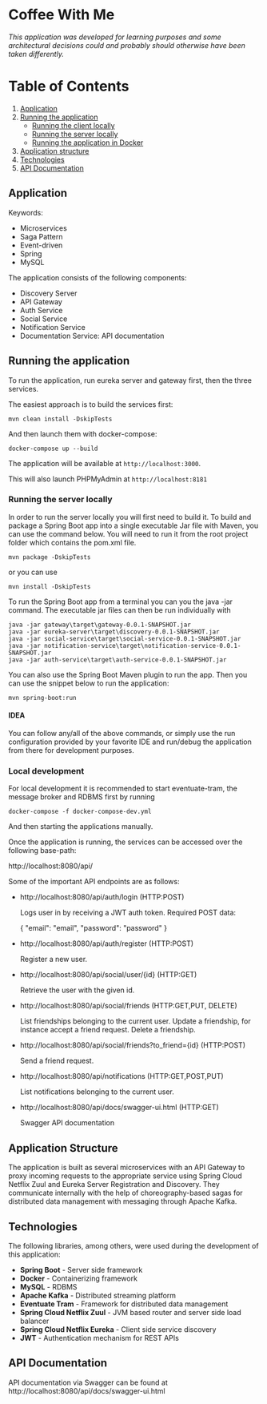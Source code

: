 # Coffee With Me 
*This application was developed for learning purposes 
and some architectural decisions could and probably should otherwise 
have been taken differently.*  

# Table of Contents
1. [Application](#application)
2. [Running the application](#running-the-application)
    * [Running the client locally](#running-the-server-locally)
    * [Running the server locally](#running-the-client-locally)
    * [Running the application in Docker](#running-the-application-in-docker)
4. [Application structure](#application-structure)
4. [Technologies](#technologies)
5. [API Documentation](#api-documentation)

## Application
Keywords:
- Microservices
- Saga Pattern
- Event-driven
- Spring
- MySQL

The application consists of the following components:
- Discovery Server
- API Gateway  
- Auth Service 
- Social Service
- Notification Service 
- Documentation Service: API documentation

## Running the application 
To run the application, run eureka server and gateway first, then the three services.

The easiest approach is to build the services first:
 
 ```
mvn clean install -DskipTests
```

And then launch them with docker-compose:

```
docker-compose up --build 
``` 

The application will be available at `http://localhost:3000`.
 
This will also launch PHPMyAdmin at `http://localhost:8181`
 

### Running the server locally
In order to run the server locally you will first need to build it. 
To build and package a Spring Boot app into a single executable Jar file with Maven, you can use the command below. 
You will need to run it from the root project folder which contains the pom.xml file.

```
mvn package -DskipTests
```
or you can use

```
mvn install -DskipTests
```

To run the Spring Boot app from a terminal you can you the java -jar command. 
The executable jar files can then be run individually with
```
java -jar gateway\target\gateway-0.0.1-SNAPSHOT.jar
java -jar eureka-server\target\discovery-0.0.1-SNAPSHOT.jar
java -jar social-service\target\social-service-0.0.1-SNAPSHOT.jar
java -jar notification-service\target\notification-service-0.0.1-SNAPSHOT.jar
java -jar auth-service\target\auth-service-0.0.1-SNAPSHOT.jar
```

You can also use the Spring Boot Maven plugin to run the app. 
Then you can use the snippet below to run the application:

```
mvn spring-boot:run
```

#### IDEA
You can follow any/all of the above commands, or simply use the run configuration provided by your favorite IDE and
run/debug the application from there for development purposes.


### Local development
For local development it is recommended to start eventuate-tram, the message broker and RDBMS first by running

```
docker-compose -f docker-compose-dev.yml
```

And then starting the applications manually.

Once the application is running, the services can be accessed over the following base-path:

http://localhost:8080/api/

Some of the important API endpoints are as follows:

- http://localhost:8080/api/auth/login (HTTP:POST)

    Logs user in by receiving a JWT auth token. 
    Required POST data: 
    
    {
        "email": "email",
        "password": "password"
    } 
- http://localhost:8080/api/auth/register (HTTP:POST)
    
    Register a new user.

- http://localhost:8080/api/social/user/{id} (HTTP:GET)

    Retrieve the user with the given id.

- http://localhost:8080/api/social/friends (HTTP:GET,PUT, DELETE)

    List friendships belonging to the current user.
    Update a friendship, for instance accept a friend request.
    Delete a friendship.

- http://localhost:8080/api/social/friends?to_friend={id} (HTTP:POST)

    Send a friend request.

- http://localhost:8080/api/notifications (HTTP:GET,POST,PUT)

    List notifications belonging to the current user.

- http://localhost:8080/api/docs/swagger-ui.html (HTTP:GET)

    Swagger API documentation
    
  
## Application Structure
The application is built as several microservices with an API Gateway to proxy incoming requests
to the appropriate service using Spring Cloud Netflix Zuul and Eureka Server Registration and Discovery.
They communicate internally with the help of choreography-based sagas for distributed data management
with messaging through Apache Kafka.  

## Technologies
The following libraries, among others, were used during the development of this application:

- **Spring Boot** - Server side framework
- **Docker** - Containerizing framework
- **MySQL** - RDBMS
- **Apache Kafka**  - Distributed streaming platform
- **Eventuate Tram** - Framework for distributed data management  
- **Spring Cloud Netflix Zuul** - JVM based router and server side load balancer
- **Spring Cloud Netflix Eureka** - Client side service discovery
- **JWT** - Authentication mechanism for REST APIs

## API Documentation
API documentation via Swagger can be found at http://localhost:8080/api/docs/swagger-ui.html